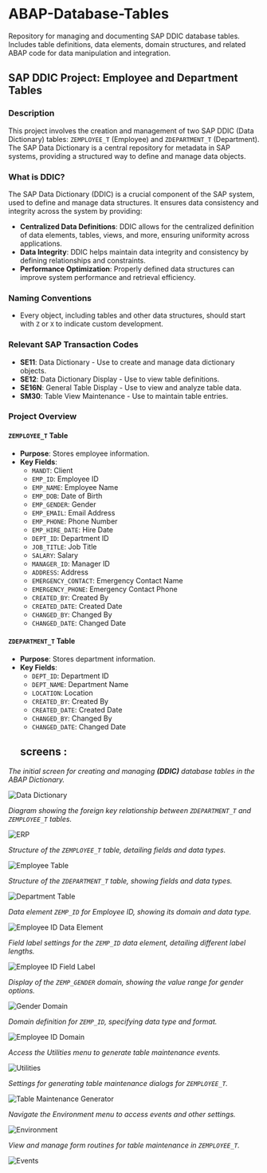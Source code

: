 # ABAP-Database-Tables

Repository for managing and documenting SAP DDIC database tables. Includes table definitions, data elements, domain structures, and related ABAP code for data manipulation and integration.

## SAP DDIC Project: Employee and Department Tables

### Description

This project involves the creation and management of two SAP DDIC (Data Dictionary) tables: `ZEMPLOYEE_T` (Employee) and `ZDEPARTMENT_T` (Department). The SAP Data Dictionary is a central repository for metadata in SAP systems, providing a structured way to define and manage data objects.

### What is DDIC?

The SAP Data Dictionary (DDIC) is a crucial component of the SAP system, used to define and manage data structures. It ensures data consistency and integrity across the system by providing:

- **Centralized Data Definitions**: DDIC allows for the centralized definition of data elements, tables, views, and more, ensuring uniformity across applications.
- **Data Integrity**: DDIC helps maintain data integrity and consistency by defining relationships and constraints.
- **Performance Optimization**: Properly defined data structures can improve system performance and retrieval efficiency.

### Naming Conventions

- Every object, including tables and other data structures, should start with `Z` or `X` to indicate custom development.

### Relevant SAP Transaction Codes

- **SE11**: Data Dictionary - Use to create and manage data dictionary objects.
- **SE12**: Data Dictionary Display - Use to view table definitions.
- **SE16N**: General Table Display - Use to view and analyze table data.
- **SM30**: Table View Maintenance - Use to maintain table entries.

### Project Overview

#### `ZEMPLOYEE_T` Table

- **Purpose**: Stores employee information.
- **Key Fields**:
  - `MANDT`: Client
  - `EMP_ID`: Employee ID
  - `EMP_NAME`: Employee Name
  - `EMP_DOB`: Date of Birth
  - `EMP_GENDER`: Gender
  - `EMP_EMAIL`: Email Address
  - `EMP_PHONE`: Phone Number
  - `EMP_HIRE_DATE`: Hire Date
  - `DEPT_ID`: Department ID
  - `JOB_TITLE`: Job Title
  - `SALARY`: Salary
  - `MANAGER_ID`: Manager ID
  - `ADDRESS`: Address
  - `EMERGENCY_CONTACT`: Emergency Contact Name
  - `EMERGENCY_PHONE`: Emergency Contact Phone
  - `CREATED_BY`: Created By
  - `CREATED_DATE`: Created Date
  - `CHANGED_BY`: Changed By
  - `CHANGED_DATE`: Changed Date

#### `ZDEPARTMENT_T` Table

- **Purpose**: Stores department information.
- **Key Fields**:
  - `DEPT_ID`: Department ID
  - `DEPT_NAME`: Department Name
  - `LOCATION`: Location
  - `CREATED_BY`: Created By
  - `CREATED_DATE`: Created Date
  - `CHANGED_BY`: Changed By
  - `CHANGED_DATE`: Changed Date
  ## screens :
  
*The initial screen for creating and managing **(DDIC)** database tables in the ABAP Dictionary.*

![Data Dictionary](Screens/ddic.png)

*Diagram showing the foreign key relationship between `ZDEPARTMENT_T` and `ZEMPLOYEE_T` tables.*

![ERP](Screens/erp.png)

*Structure of the `ZEMPLOYEE_T` table, detailing fields and data types.*

![Employee Table](Screens/emp-table.png)

*Structure of the `ZDEPARTMENT_T` table, showing fields and data types.*

![Department Table](Screens/dept-table.png)

*Data element `ZEMP_ID` for Employee ID, showing its domain and data type.*

![Employee ID Data Element](Screens/de.png)

*Field label settings for the `ZEMP_ID` data element, detailing different label lengths.*

![Employee ID Field Label](Screens/de-fl.png)

*Display of the `ZEMP_GENDER` domain, showing the value range for gender options.*

![Gender Domain](Screens/d.png)

*Domain definition for `ZEMP_ID`, specifying data type and format.*

![Employee ID Domain](Screens/d-vr.png)

*Access the Utilities menu to generate table maintenance events.*

![Utilities](Screens/utilities.png)

*Settings for generating table maintenance dialogs for `ZEMPLOYEE_T`.*

![Table Maintenance Generator](Screens/tmg.png)

*Navigate the Environment menu to access events and other settings.*

![Environment](Screens/environment.png)

*View and manage form routines for table maintenance in `ZEMPLOYEE_T`.*

![Events](Screens/events.png)









